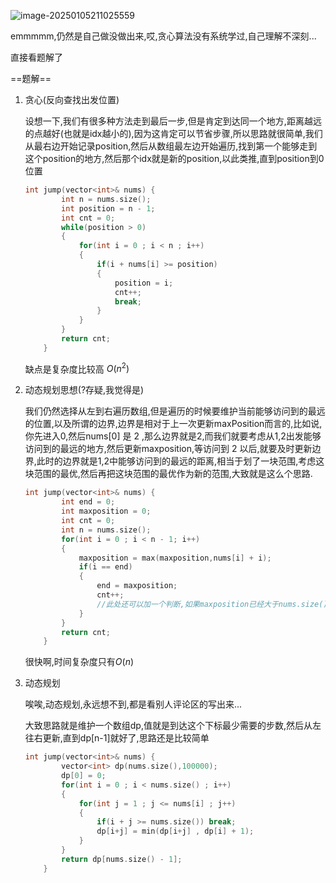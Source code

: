 ![image-20250105211025559](D:\Practice\daily(interview)\45跳跃游戏Ⅱ.assets\image-20250105211025559.png)

emmmmm,仍然是自己做没做出来,哎,贪心算法没有系统学过,自己理解不深刻...

直接看题解了

==题解==

1. 贪心(反向查找出发位置)

   设想一下,我们有很多种方法走到最后一步,但是肯定到达同一个地方,距离越远的点越好(也就是idx越小的),因为这肯定可以节省步骤,所以思路就很简单,我们从最右边开始记录position,然后从数组最左边开始遍历,找到第一个能够走到这个position的地方,然后那个idx就是新的position,以此类推,直到position到0位置

   ```c++
   int jump(vector<int>& nums) {
           int n = nums.size();
           int position = n - 1;
           int cnt = 0;
           while(position > 0)
           {
               for(int i = 0 ; i < n ; i++)
               {
                   if(i + nums[i] >= position)
                   {
                       position = i;
                       cnt++;
                       break;
                   }
               }
           }
           return cnt;
       }
   ```

   缺点是复杂度比较高 $O(n^2)$

2. 动态规划思想(?存疑,我觉得是)

   我们仍然选择从左到右遍历数组,但是遍历的时候要维护当前能够访问到的最远的位置,以及所谓的边界,边界是相对于上一次更新maxPosition而言的,比如说,你先进入0,然后nums[0] 是 2 ,那么边界就是2,而我们就要考虑从1,2出发能够访问到的最远的地方,然后更新maxposition,等访问到 2 以后,就要及时更新边界,此时的边界就是1,2中能够访问到的最远的距离,相当于划了一块范围,考虑这块范围的最优,然后再把这块范围的最优作为新的范围,大致就是这么个思路.

   ```c++
   int jump(vector<int>& nums) {
           int end = 0;
           int maxposition = 0;
           int cnt = 0;
           int n = nums.size();
           for(int i = 0 ; i < n - 1; i++)
           {
               maxposition = max(maxposition,nums[i] + i);
               if(i == end)
               {
                   end = maxposition;
                   cnt++;
                   //此处还可以加一个判断,如果maxposition已经大于nums.size()了的话就可以break了
               }
           }
           return cnt;
       }
   ```

   很快啊,时间复杂度只有$O(n)$

3. 动态规划

   唉唉,动态规划,永远想不到,都是看别人评论区的写出来...

   大致思路就是维护一个数组dp,值就是到达这个下标最少需要的步数,然后从左往右更新,直到dp[n-1]就好了,思路还是比较简单

   ```c++
   int jump(vector<int>& nums) {
           vector<int> dp(nums.size(),100000);
           dp[0] = 0;
           for(int i = 0 ; i < nums.size() ; i++)
           {
               for(int j = 1 ; j <= nums[i] ; j++)
               {
                   if(i + j >= nums.size()) break;
                   dp[i+j] = min(dp[i+j] , dp[i] + 1);
               }
           }
           return dp[nums.size() - 1];
       }
   ```
   
   